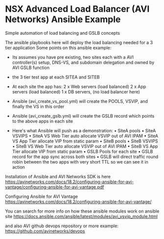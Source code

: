 # NSX Advanced Load Balancer (AVI Networks) Ansible Example
Simple automation of load balancing and GSLB concepts

The ansible playbooks here will deploy the load balancing needed for a 3 tier application 
Some points on this ansible example:

- Its assumes you have pre existing, two sites each with a AVI controller(s) setup, DNS-VS, and subdomain delegation and owned by AVI GSLB function
- the 3 tier test app at each SITEA and SITEB
- At each site the app has: 
    2 x Web servers (load balanced)
    2 x App servers (load balanced)
    1 x DB servers, (no load balancer here)
- Ansible (avi_create_vs_pool.yml) will create the POOLS, VSVIP, and finally the VS in this order
- Ansible (avi_create_gslb.yml) will create the GSLB record which points to the above apps in each site

- Here's what Ansible will push as a demonstration:
•	SiteA pools
•	SiteA VSVIPS
•	SiteA VS Web Tier  auto allocate VSVIP out of AVI IPAM
•	SiteA VS App Tier  allocate VIP from static param
•	SiteB pools
•	SiteB VSVIPS
•	SiteB VS Web Tier  auto allocate VSVIP out of AVI IPAM
•	SiteB VS App Tier  allocate VIP from static param
•	GSLB Pools for each site
•	GSLB record for the app sync across both sites
•	GSLB will direct traffic round robin between the two apps with very short TTL so we can see it in action

Installation of Ansible and AVI Networks SDK is here
https://avinetworks.com/docs/18.2/configuring-ansible-for-avi-vantage/configuring-ansible-for-avi-vantage.pdf

Configuring Ansible for AVI Vantage
https://avinetworks.com/docs/18.2/configuring-ansible-for-avi-vantage/

You can search for more info on how these ansible modules work on ansible site 
https://docs.ansible.com/ansible/latest/modules/avi_vsvip_module.html

and also AVI github devops repository or more example:
https://github.com/avinetworks/devops



